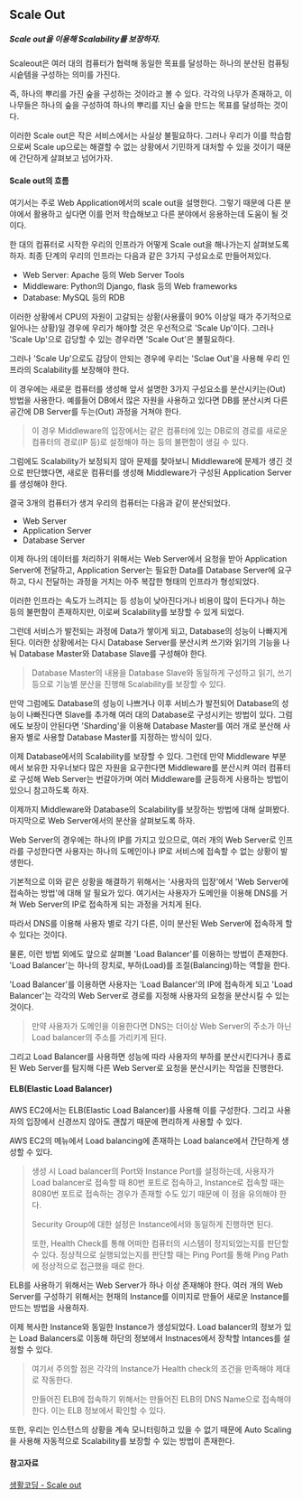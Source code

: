 ## Scale Out  

##### Scale out을 이용해 Scalability를 보장하자.  

Scaleout은 여러 대의 컴퓨터가 협력해 동일한 목표를 달성하는 하나의 분산된 컴퓨팅 시슽템을 구성하는 의미를 가진다.  

즉, 하나의 뿌리를 가진 숲을 구성하는 것이라고 볼 수 있다. 각각의 나무가 존재하고, 이 나무들은 하나의 숲을 구성하여 하나의 뿌리를 지닌 숲을 만드는 목표를 달성하는 것이다.  

이러한 Scale out은 작은 서비스에서는 사실상 불필요하다. 그러나 우리가 이를 학습함으로써 Scale up으로는 해결할 수 없는 상황에서 기민하게 대처할 수 있을 것이기 때문에 간단하게 살펴보고 넘어가자.  

#### Scale out의 흐름  

여기서는 주로 Web Application에서의 scale out을 설명한다. 그렇기 때문에 다른 분야에서 활용하고 싶다면 이를 먼저 학습해보고 다른 분야에서 응용하는데 도움이 될 것이다.  

한 대의 컴퓨터로 시작한 우리의 인프라가 어떻게 Scale out을 해나가는지 살펴보도록 하자. 최종 단계의 우리의 인프라는 다음과 같은 3가지 구성요소로 만들어져있다.  

* Web Server: Apache 등의 Web Server Tools
* Middleware: Python의 Django, flask 등의 Web frameworks  
* Database: MySQL 등의 RDB  

이러한 상황에서 CPU의 자원이 고갈되는 상황(사용률이 90% 이상일 때가 주기적으로 일어나는 상황)일 경우에 우리가 해야할 것은 우선적으로 'Scale Up'이다. 그러나 'Scale Up'으로 감당할 수 있는 경우라면 'Scale Out'은 불필요하다.  

그러나 'Scale Up'으로도 감당이 안되는 경우에 우리는 'Sclae Out'을 사용해 우리 인프라의 Scalability를 보장해야 한다.  

이 경우에는 새로운 컴퓨터를 생성해 앞서 설명한 3가지 구성요소를 분산시키는(Out) 방법을 사용한다. 예를들어 DB에서 많은 자원을 사용하고 있다면 DB를 분산시켜 다른 공간에 DB Server를 두는(Out) 과정을 거쳐야 한다.  

> 이 경우 Middleware의 입장에서는 같은 컴퓨터에 있는 DB로의 경로를 새로운 컴퓨터의 경로(IP 등)로 설정해야 하는 등의 불편함이 생길 수 있다.  

그럼에도 Scalability가 보정되지 않아 문제를 찾아보니 Middleware에 문제가 생긴 것으로 판단했다면, 새로운 컴퓨터를 생성해 Middleware가 구성된 Application Server를 생성해야 한다.  

결국 3개의 컴퓨터가 생겨 우리의 컴퓨터는 다음과 같이 분산되었다.  

* Web Server  
* Application Server
* Database Server  

이제 하나의 데이터를 처리하기 위해서는 Web Server에서 요청을 받아 Application Server에 전달하고, Application Server는 필요한 Data를 Database Server에 요구하고, 다시 전달하는 과정을 거치는 아주 복잡한 형태의 인프라가 형성되었다.  

이러한 인프라는 속도가 느려지는 등 성능이 낮아진다거나 비용이 많이 든다거나 하는 등의 불편함이 존재하지만, 이로써 Scalability를 보장할 수 있게 되었다.  

그런데 서비스가 발전되는 과정에 Data가 쌓이게 되고, Database의 성능이 나빠지게 된다. 이러한 상황에서는 다시 Database Server를 분산시켜 쓰기와 읽기의 기능을 나눠 Database Master와 Database Slave를 구성해야 한다.  

> Database Master의 내용을 Database Slave와 동일하게 구성하고 읽기, 쓰기 등으로 기능별 분산을 진행해 Scalability를 보장할 수 있다.  

만약 그럼에도 Database의 성능이 나쁘거나 이후 서비스가 발전되어 Database의 성능이 나빠진다면 Slave를 추가해 여러 대의 Database로 구성시키는 방법이 있다. 그럼에도 보장이 안된다면 'Sharding'을 이용해 Database Master를 여러 개로 분산해 사용자 별로 사용할 Database Master를 지정하는 방식이 있다.  

이제 Database에서의 Scalability를 보장할 수 있다. 그런데 만약 Middleware 부분에서 보유한 자우너보다 많은 자원을 요구한다면 Middleware를 분산시켜 여러 컴퓨터로 구성해 Web Server는 번갈아가며 여러 Middleware를 균등하게 사용하는  방법이 있으니 참고하도록 하자.  

이제까지 Middleware와 Database의 Scalability를 보장하는 방법에 대해 살펴봤다. 마지막으로 Web Server에서의 분산을 살펴보도록 하자.  

Web Server의 경우에는 하나의 IP를 가지고 있으므로, 여러 개의 Web Server로 인프라를 구성한다면 사용자는 하나의 도메인이나 IP로 서비스에 접속할 수 없는 상황이 발생한다.  

기본적으로 이와 같은 상황을 해결하기 위해서는  '사용자의 입장'에서 'Web Server에 접속하는 방법'에 대해 알 필요가 있다. 여기서는 사용자가 도메인을 이용해 DNS를 거쳐 Web Server의 IP로 접속하게 되는 과정을 거치게 된다.  

따라서 DNS를 이용해 사용자 별로 각기 다른, 이미 분산된 Web Server에 접속하게 할 수 있다는 것이다.  

물론, 이런 방법 외에도 앞으로 살펴볼 'Load Balancer'를 이용하는 방법이 존재한다. 'Load Balancer'는 하나의 장치로, 부하(Load)를 조절(Balancing)하는 역할을 한다.  

'Load Balancer'를 이용하면 사용자는 'Load Balancer'의 IP에 접속하게 되고 'Load Balancer'는 각각의 Web Server로 경로를 지정해 사용자의 요청을 분산시킬 수 있는 것이다.

> 만약 사용자가 도메인을 이용한다면 DNS는 더이상 Web Server의 주소가 아닌 Load balancer의 주소를 가리키게 된다.  

그리고 Load Balancer를 사용하면 성능에 따라 사용자의 부하를 분산시킨다거나 종료된 Web Server를 탐지해 다른 Web Server로 요청을 분산시키는 작업을 진행한다.  

#### ELB(Elastic Load Balancer)  

AWS EC2에서는 ELB(Elastic Load Balancer)를 사용해 이를 구성한다. 그리고 사용자의 입장에서 신경쓰지 않아도 괜찮기 때문에 편리하게 사용할 수 있다.  

AWS EC2의 메뉴에서 Load balancing에 존재하는 Load balance에서 간단하게 생성할 수 있다.  

> 생성 시 Load balancer의 Port와 Instance Port를 설정하는데, 사용자가 Load balancer로 접속할 때 80번 포트로 접속하고, Instance로 접속할 때는 8080번 포트로 접속하는 경우가 존재할 수도 있기 때문에 이 점을 유의해야 한다.
>
> Security Group에 대한 설정은 Instance에서와 동일하게 진행하면 된다.  
> 
> 또한, Health Check를 통해 어떠한 컴퓨터의 시스템이 정지되었는지를 판단할 수 있다. 정상적으로 실행되었는지를 판단할 때는 Ping Port를 통해 Ping Path에 정상적으로 접근했을 때로 한다.  

ELB를 사용하기 위해서는 Web Server가 하나 이상 존재해야 한다. 여러 개의 Web Server를 구성하기 위해서는 현재의 Instance를 이미지로 만들어 새로운 Instance를 만드는 방법을 사용하자.  

이제 복사한 Instance와 동일한 Instance가 생성되었다. Load balancer의 정보가 있는 Load Balancers로 이동해 하단의 정보에서 Instnaces에서 장착할 Intances를 설정할 수 있다.  

> 여기서 주의할 점은 각각의 Instance가 Health check의 조건을 만족해야 제대로 작동한다.
>
> 만들어진 ELB에 접속하기 위해서는 만들어진 ELB의 DNS Name으로 접속해야 한다. 이는 ELB 정보에서 확인할 수 있다.  

또한, 우리는 인스턴스의 상황을 계속 모니터링하고 있을 수 없기 때문에 Auto Scaling을 사용해 자동적으로 Scalability를 보장할 수 있는 방법이 존재한다.  

#### 참고자료  
[생활코딩 - Scale out](https://opentutorials.org/course/2717/11332)

